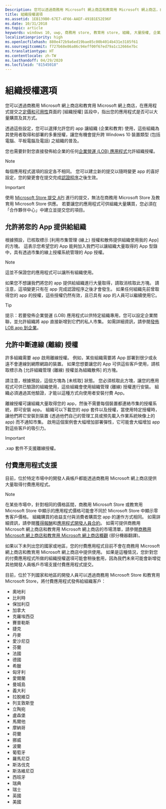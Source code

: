 ```yaml
---
Description: 您可以透過商務用 Microsoft 網上商店和教育用 Microsoft 網上商店，在應用程式提交的 [組織授權] 區段中，指出您的應用程式是否可以大量購買及其方式。
title: 組織授權選項
ms.assetid: 1EB139B0-67E7-4F66-AAEF-491B1E52E96F
ms.date: 10/31/2018
ms.topic: article
keywords: windows 10, uwp, 商務用 store, 教育用 store, 組織, 大量授權, 企業版, 教育 store, 商務 store, 大量購買, 大量
localizationpriority: high
ms.openlocfilehash: 880e472b9a6ed19bae85c00b4014b431e3185f61
ms.sourcegitcommit: f727b68e86a86c94eff00f67ed79a1c12666e7bc
ms.translationtype: HT
ms.contentlocale: zh-TW
ms.lasthandoff: 04/29/2020
ms.locfileid: "81545018"
---
```

# <a name="organizational-licensing-options"></a>組織授權選項


您可以透過商務用 Microsoft 網上商店和教育用 Microsoft 網上商店，在應用程式提交之[定價和可用性](set-app-pricing-and-availability.md#organizational-licensing)頁面的 [組織授權] 區段中，指出您的應用程式是否可以大量購買及其方式。

透過這些設定，您可以選擇允許您的 app 讓組織 (企業和教育) 使用，這些組織為其使用者取得和部署的多重授權，讓您有機會提升跨 Windows 10 裝置類型 (包括電腦、平板電腦及電話) 之組織的普及。

您也需要針對您直接發佈給企業的任何[企業營運 (LOB) 應用程式](distribute-lob-apps-to-enterprises.md)允許組織授權。

> [!NOTE]
> 每個應用程式選項的設定各不相同。 您可以建立新的提交以隨時變更 app 的喜好設定，您的變更會在提交完成[認證程序](the-app-certification-process.md)之後生效。

> [!IMPORTANT]
> 使用 [Microsoft Store 提交 API](../monetize/create-and-manage-submissions-using-windows-store-services.md) 進行的提交，無法在商務用 Microsoft Store 及教育用 Microsoft Store 供應。 若要讓您的應用程式可供組織大量購買，您必須在「合作夥伴中心」中建立並提交您的項目。


## <a name="allowing-your-app-to-be-offered-to-organizations"></a>允許將您的 App 提供給組織

根據預設，已核取標示 [利用市集管理 (線上) 授權和散佈提供組織使用我的 App]  的方塊。 這表示您希望您的 App 能夠加入我們可以讓組織大量取得的 App 型錄中，具有透過市集的線上授權系統管理的 App 授權。

> [!NOTE]
> 這並不保證您的應用程式可以讓所有組織使用。

如果您不想讓我們將您的 app 提供給組織進行大量取得，請取消核取此方塊。 請注意，這項變更只有在 app 完成認證程序之後才會發生。 如果任何組織先前曾取得您的 app 的授權，這些授權仍然有效，且已具有 app 的人員可以繼續使用它。

> [!TIP]
> 提示：若要發佈企業營運 (LOB) 應用程式以供特定組織專用，您可以設定企業關聯，並允許組織將 app 直接新增到它們的私人市集。 如需詳細資訊，請參閱[發佈 LOB app 到企業](distribute-lob-apps-to-enterprises.md)。


## <a name="allowing-disconnected-offline-licensing"></a>允許中斷連線 (離線) 授權

許多組織需要 app 啟用離線授權。 例如，某些組織需要將 App 部署到很少或永遠不會連線到網際網路的裝置。 如果您想要讓您的 App 可供這些客戶使用，請核取標示為 [允許組織管理 (離線) 授權並為組織散佈]  的方塊。

請注意，根據預設，這個方塊為 [未核取]  狀態。 您必須核取此方塊，讓您的應用程式可供已驗證的組織使用，這些組織會使用組織管理 (離線) 授權進行安裝。 組織必須通過其他驗證，才能以這種方式向使用者安裝付費 App。

離線授權可讓組織大量取得您的 app，然後不需要每個裝置都連絡市集的授權系統，即可安裝 app。 組織可以下載您的 app 套件以及授權，當使用特定授權時，讓他們將它安裝到裝置 (透過他們自己的管理工具或預先載入作業系統映像上的 app) 而不通知市集。 啟用這個案例會大幅增加部署彈性，它可能會大幅增加 app 對這些客戶的吸引力。

> [!IMPORTANT]
> .xap 套件不支援離線授權。

 
## <a name="paid-app-support"></a>付費應用程式支援

目前，位於特定市場中的開發人員帳戶都能透過商務用 Microsoft 網上商店提供大量取得付費應用程式。 

> [!NOTE]
> 在某些市場中，針對相同的價格區間，商務用 Microsoft Store 或教育用 Microsoft Store 中顯示的應用程式價格可能會不同於 Microsoft Store 中顯示零售客戶價格。 組織購買的收益支付與消費者購買您 app 的運作方式相同。 如需詳細資訊，請參閱[獲得報酬](getting-paid-apps.md)和[應用程式開發人員合約](https://docs.microsoft.com/legal/windows/agreements/app-developer-agreement)。 如需可提供商務用 Microsoft 網上商店和教育用 Microsoft 網上商店的市場清單，請參閱[商務用 Microsoft 網上商店和教育用 Microsoft 網上商店概觀](https://docs.microsoft.com/windows/manage/windows-store-for-business-overview#supported-markets) \(部分機器翻譯\)。

如果以下未列出您的國家或地區，您的付費應用程式目前不會在商務用 Microsoft 網上商店和教育用 Microsoft 網上商店中提供使用。 如果是這種情況，您針對您的付費應用程式所做的組織授權選項可能會稍後套用，因為我們未來可能會新增從其他開發人員帳戶市場支援付費應用程式提交。

目前，位於下列國家和地區的開發人員可以透過商務用 Microsoft Store 和教育用 Microsoft Store，將付費應用程式發佈給組織客戶：

- 奧地利
- 比利時
- 保加利亞
- 加拿大
- 克羅埃西亞
- 賽普勒斯
- 捷克
- 丹麥
- 愛沙尼亞
- 芬蘭
- 法國
- 德國
- 希臘
- 匈牙利
- 愛爾蘭
- 曼城島
- 義大利
- 拉脫維亞
- 列支敦斯登
- 立陶宛
- 盧森堡
- 馬爾他
- 摩納哥
- 荷蘭
- 挪威
- 波蘭
- 葡萄牙
- 羅馬尼亞
- 斯洛伐克
- 斯洛維尼亞
- 西班牙
- 瑞典
- 瑞士
- 英國
- 美國
